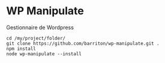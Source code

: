 # WP Manipulate

Gestionnaire de Wordpress

```
cd /my/project/folder/
git clone https://github.com/barriton/wp-manipulate.git .
npm install
node wp-manipulate --install
```